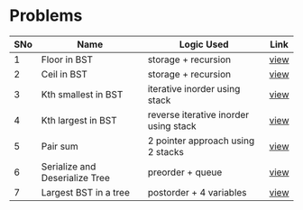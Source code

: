 # Problems

SNo | Name | Logic Used | Link |
----|------|------------|------|
1 | Floor in BST | storage + recursion | [view](floor_BST.cpp)
2 | Ceil in BST | storage + recursion | [view](ceil_BST.cpp)
3 | Kth smallest in BST | iterative inorder using stack | [view](kth_smallest.cpp) 
4 | Kth largest in BST | reverse iterative inorder using stack | [view](kth_largest.cpp) 
5 | Pair sum | 2 pointer approach using 2 stacks | [view](pair_sum.cpp)
6 | Serialize and Deserialize Tree | preorder + queue | [view](serial_deserial.cpp)
7 | Largest BST in a tree | postorder + 4 variables | [view](largest_BST.cpp)